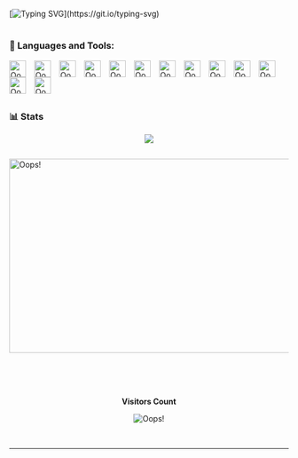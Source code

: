 <!-- [![Typing SVG](https://readme-typing-svg.demolab.com/?color=3d68e0&size=35&center=true&vCenter=true&width=1000&lines=Hello,+my+name+is+Richard;💻+I'm+currently+learning+web+development)](https://git.io/typing-svg)
 -->
 [![Typing SVG](https://readme-typing-svg.demolab.com/?color=3d68e0&size=35&center=true&vCenter=true&width=1000&lines=Hello,+💻+I'm+Richard;)](https://git.io/typing-svg)

#

### 🧰 Languages and Tools:
<img align="left" alt="Oops!" width="30px" style="padding-right:12px;" src="https://cdn.jsdelivr.net/gh/devicons/devicon/icons/markdown/markdown-original.svg" />
<img align="left" alt="Oops!" width="30px" style="padding-right:12px;" src="https://cdn.jsdelivr.net/gh/devicons/devicon/icons/html5/html5-plain.svg" />
<img align="left" alt="Oops!" width="30px" style="padding-right:12px;" src="https://cdn.jsdelivr.net/gh/devicons/devicon/icons/css3/css3-plain.svg" />
<img align="left" alt="Oops!" width="30px" style="padding-right:12px;" src="https://cdn.jsdelivr.net/gh/devicons/devicon/icons/javascript/javascript-plain.svg" />
<img align="left" alt="Oops!" width="30px" style="padding-right:12px;" src="https://cdn.jsdelivr.net/gh/devicons/devicon/icons/git/git-original.svg" />
<img align="left" alt="Oops!" width="30px" style="padding-right:12px;" src="https://cdn.jsdelivr.net/gh/devicons/devicon/icons/github/github-original.svg" />
<img align="left" alt="Oops!" width="30px" style="padding-right:12px;" src="https://cdn.jsdelivr.net/gh/devicons/devicon/icons/bash/bash-original.svg" />
<img align="left" alt="Oops!" width="30px" style="padding-right:12px;" src="https://cdn.jsdelivr.net/gh/devicons/devicon/icons/linux/linux-original.svg" />
<img align="left" alt="Oops!" width="30px" style="padding-right:12px;" src="https://cdn.jsdelivr.net/gh/devicons/devicon/icons/python/python-original.svg" />
<img align="left" alt="Oops!" width="30px" style="padding-right:12px;" src="https://cdn.jsdelivr.net/gh/devicons/devicon/icons/docker/docker-original-wordmark.svg" />
<img align="left" alt="Oops!" width="30px" style="padding-right:12px;" src="https://cdn.jsdelivr.net/gh/devicons/devicon/icons/vscode/vscode-original.svg" />
<img align="left" alt="Oops!" width="30px" style="padding-right:12px;" src="https://cdn.jsdelivr.net/gh/devicons/devicon/icons/vim/vim-original.svg" />
<img align="left" alt="Oops!" width="30px" style="padding-right:12px;" src="https://cdn.jsdelivr.net/gh/devicons/devicon/icons/raspberrypi/raspberrypi-original.svg" />
<br />
<br>
<br>

#

### 📊 Stats


<p align="center"><a href="https://github.com/anuraghazra/github-readme-stats">
  <img align="center" src="https://github-readme-stats.vercel.app/api?username=richardbendli&show_icons=true&theme=slateorange" />
</a></p>
<a href = "url"><img src="" alt="" height="auto" width="" style="border-radius:50%">
<p>
<a href="https://wakatime.com/@richardbendli">
  <img align="center" alt="Oops!" width="1100" height="350" src="https://wakatime.com/share/@richardbendli/5a3f8e21-ad7f-4d52-899c-33e87bb38aba.svg" />
</a></p>
<br>
<!-- <p>
<a href="https://wakatime.com/@richardbendli">
  <img align="center" alt="Oops!" width="1100" height=350" src="https://wakatime.com/share/@richardbendli/cafa7b4b-5aed-48a8-a22a-550b78053ae1.svg" />
</a></p> -->

<br>
<div align="center">
<br><p align="centre"><b>Visitors Count</b></p>
<p align="center"><img align="center" alt="Oops!" src="https://profile-counter.glitch.me/{richardbendli}/count.svg" /></p>
<br>
</div>

---
